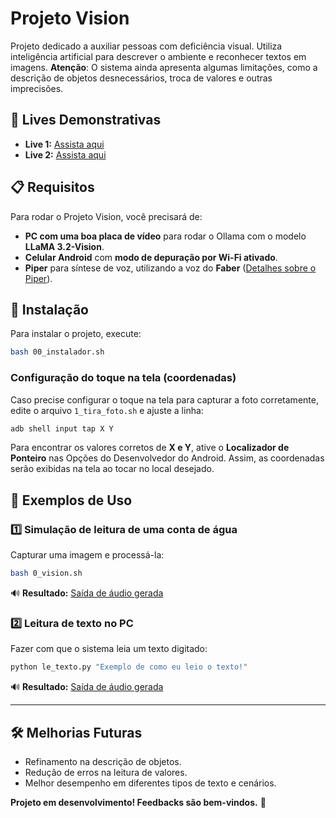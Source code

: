 # Projeto Vision

Projeto dedicado a auxiliar pessoas com deficiência visual. Utiliza inteligência artificial para descrever o ambiente e reconhecer textos em imagens. **Atenção**: O sistema ainda apresenta algumas limitações, como a descrição de objetos desnecessários, troca de valores e outras imprecisões. 

## 🎥 Lives Demonstrativas
- **Live 1:** [Assista aqui](https://www.youtube.com/watch?v=3Si2rxoU4yk)
- **Live 2:** [Assista aqui](https://www.youtube.com/watch?v=wCPHE51jPjM)

## 📋 Requisitos
Para rodar o Projeto Vision, você precisará de:
- **PC com uma boa placa de vídeo** para rodar o Ollama com o modelo **LLaMA 3.2-Vision**.
- **Celular Android** com **modo de depuração por Wi-Fi ativado**.
- **Piper** para síntese de voz, utilizando a voz do **Faber** ([Detalhes sobre o Piper](https://github.com/rhasspy/piper)).

## 🚀 Instalação
Para instalar o projeto, execute:
```bash
bash 00_instalador.sh
```

### Configuração do toque na tela (coordenadas)
Caso precise configurar o toque na tela para capturar a foto corretamente, edite o arquivo `1_tira_foto.sh` e ajuste a linha:
```bash
adb shell input tap X Y
```
Para encontrar os valores corretos de **X e Y**, ative o **Localizador de Ponteiro** nas Opções do Desenvolvedor do Android. Assim, as coordenadas serão exibidas na tela ao tocar no local desejado.

## 📌 Exemplos de Uso

### 1️⃣ Simulação de leitura de uma conta de água
Capturar uma imagem e processá-la:
```bash
bash 0_vision.sh
```
🔊 **Resultado:** [Saída de áudio gerada](./exemplos/output1.wav)

### 2️⃣ Leitura de texto no PC
Fazer com que o sistema leia um texto digitado:
```bash
python le_texto.py "Exemplo de como eu leio o texto!"
```
🔊 **Resultado:** [Saída de áudio gerada](./exemplos/output2.wav)

---

## 🛠️ Melhorias Futuras
- Refinamento na descrição de objetos.
- Redução de erros na leitura de valores.
- Melhor desempenho em diferentes tipos de texto e cenários.

**Projeto em desenvolvimento! Feedbacks são bem-vindos.** 🚀